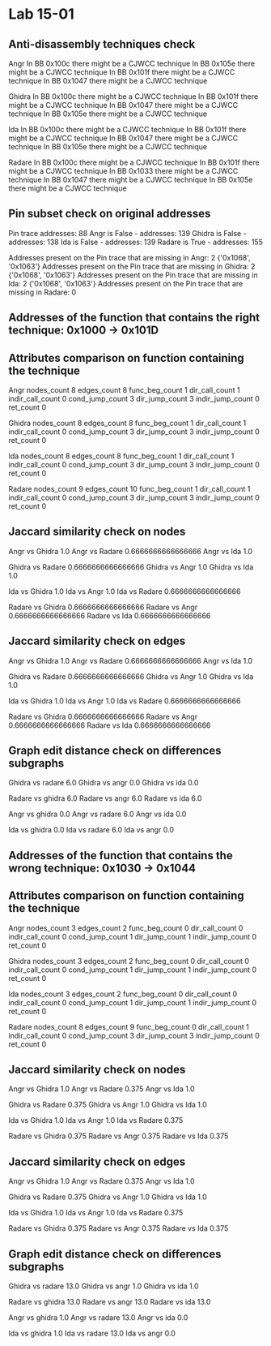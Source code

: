 # Lab 15-01


## Anti-disassembly techniques check


Angr
In BB 0x100c there might be a CJWCC technique
In BB 0x105e there might be a CJWCC technique
In BB 0x101f there might be a CJWCC technique
In BB 0x1047 there might be a CJWCC technique


Ghidra
In BB 0x100c there might be a CJWCC technique
In BB 0x101f there might be a CJWCC technique
In BB 0x1047 there might be a CJWCC technique
In BB 0x105e there might be a CJWCC technique


Ida
In BB 0x100c there might be a CJWCC technique
In BB 0x101f there might be a CJWCC technique
In BB 0x1047 there might be a CJWCC technique
In BB 0x105e there might be a CJWCC technique


Radare
In BB 0x100c there might be a CJWCC technique
In BB 0x101f there might be a CJWCC technique
In BB 0x1033 there might be a CJWCC technique
In BB 0x1047 there might be a CJWCC technique
In BB 0x105e there might be a CJWCC technique


## Pin subset check on original addresses


Pin trace addresses: 88
Angr is False - addresses: 139
Ghidra is False - addresses: 138
Ida is False - addresses: 139
Radare is True - addresses: 155


Addresses present on the Pin trace that are missing in Angr: 2
{'0x1068', '0x1063'}
Addresses present on the Pin trace that are missing in Ghidra: 2
{'0x1068', '0x1063'}
Addresses present on the Pin trace that are missing in Ida: 2
{'0x1068', '0x1063'}
Addresses present on the Pin trace that are missing in Radare: 0


## Addresses of the function that contains the right technique: 0x1000 -> 0x101D


## Attributes comparison on function containing the technique


Angr
nodes_count 8
edges_count 8
func_beg_count 1
dir_call_count 1
indir_call_count 0
cond_jump_count 3
dir_jump_count 3
indir_jump_count 0
ret_count 0

Ghidra
nodes_count 8
edges_count 8
func_beg_count 1
dir_call_count 1
indir_call_count 0
cond_jump_count 3
dir_jump_count 3
indir_jump_count 0
ret_count 0

Ida
nodes_count 8
edges_count 8
func_beg_count 1
dir_call_count 1
indir_call_count 0
cond_jump_count 3
dir_jump_count 3
indir_jump_count 0
ret_count 0

Radare
nodes_count 9
edges_count 10
func_beg_count 1
dir_call_count 1
indir_call_count 0
cond_jump_count 3
dir_jump_count 3
indir_jump_count 0
ret_count 0


## Jaccard similarity check on nodes


Angr vs Ghidra 1.0
Angr vs Radare 0.6666666666666666
Angr vs Ida 1.0


Ghidra vs Radare 0.6666666666666666
Ghidra vs Angr 1.0
Ghidra vs Ida 1.0


Ida vs Ghidra 1.0
Ida vs Angr 1.0
Ida vs Radare 0.6666666666666666


Radare vs Ghidra 0.6666666666666666
Radare vs Angr 0.6666666666666666
Radare vs Ida 0.6666666666666666


## Jaccard similarity check on edges


Angr vs Ghidra 1.0
Angr vs Radare 0.6666666666666666
Angr vs Ida 1.0


Ghidra vs Radare 0.6666666666666666
Ghidra vs Angr 1.0
Ghidra vs Ida 1.0


Ida vs Ghidra 1.0
Ida vs Angr 1.0
Ida vs Radare 0.6666666666666666


Radare vs Ghidra 0.6666666666666666
Radare vs Angr 0.6666666666666666
Radare vs Ida 0.6666666666666666


## Graph edit distance check on differences subgraphs


Ghidra vs radare 6.0
Ghidra vs angr 0.0
Ghidra vs ida 0.0


Radare vs ghidra 6.0
Radare vs angr 6.0
Radare vs ida 6.0


Angr vs ghidra 0.0
Angr vs radare 6.0
Angr vs ida 0.0


Ida vs ghidra 0.0
Ida vs radare 6.0
Ida vs angr 0.0


## Addresses of the function that contains the wrong technique: 0x1030 -> 0x1044


## Attributes comparison on function containing the technique


Angr
nodes_count 3
edges_count 2
func_beg_count 0
dir_call_count 0
indir_call_count 0
cond_jump_count 1
dir_jump_count 1
indir_jump_count 0
ret_count 0

Ghidra
nodes_count 3
edges_count 2
func_beg_count 0
dir_call_count 0
indir_call_count 0
cond_jump_count 1
dir_jump_count 1
indir_jump_count 0
ret_count 0

Ida
nodes_count 3
edges_count 2
func_beg_count 0
dir_call_count 0
indir_call_count 0
cond_jump_count 1
dir_jump_count 1
indir_jump_count 0
ret_count 0

Radare
nodes_count 8
edges_count 9
func_beg_count 0
dir_call_count 1
indir_call_count 0
cond_jump_count 3
dir_jump_count 3
indir_jump_count 0
ret_count 0

## Jaccard similarity check on nodes


Angr vs Ghidra 1.0
Angr vs Radare 0.375
Angr vs Ida 1.0


Ghidra vs Radare 0.375
Ghidra vs Angr 1.0
Ghidra vs Ida 1.0


Ida vs Ghidra 1.0
Ida vs Angr 1.0
Ida vs Radare 0.375


Radare vs Ghidra 0.375
Radare vs Angr 0.375
Radare vs Ida 0.375


## Jaccard similarity check on edges


Angr vs Ghidra 1.0
Angr vs Radare 0.375
Angr vs Ida 1.0


Ghidra vs Radare 0.375
Ghidra vs Angr 1.0
Ghidra vs Ida 1.0


Ida vs Ghidra 1.0
Ida vs Angr 1.0
Ida vs Radare 0.375


Radare vs Ghidra 0.375
Radare vs Angr 0.375
Radare vs Ida 0.375


## Graph edit distance check on differences subgraphs


Ghidra vs radare 13.0
Ghidra vs angr 1.0
Ghidra vs ida 1.0


Radare vs ghidra 13.0
Radare vs angr 13.0
Radare vs ida 13.0


Angr vs ghidra 1.0
Angr vs radare 13.0
Angr vs ida 0.0


Ida vs ghidra 1.0
Ida vs radare 13.0
Ida vs angr 0.0